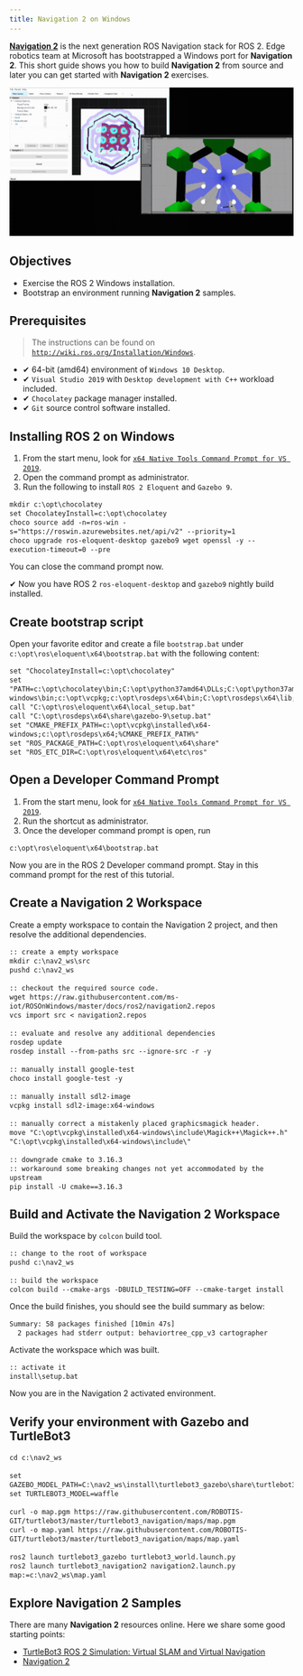 ```yaml
---
title: Navigation 2 on Windows
---
```


[**Navigation 2**][nav2] is the next generation ROS Navigation stack for ROS 2.
Edge robotics team at Microsoft has bootstrapped a Windows port for **Navigation 2**.
This short guide shows you how to build **Navigation 2** from source and later you can get started with **Navigation 2** exercises.

![](./nav2.gif)

## Objectives

  * Exercise the ROS 2 Windows installation.
  * Bootstrap an environment running **Navigation 2** samples.

## Prerequisites

> The instructions can be found on [`http://wiki.ros.org/Installation/Windows`](http://wiki.ros.org/Installation/Windows).

  * ✔ 64-bit (amd64) environment of `Windows 10 Desktop`.
  * ✔ `Visual Studio 2019` with `Desktop development with C++` workload included.
  * ✔ `Chocolatey` package manager installed.
  * ✔ `Git` source control software installed.
  
## Installing ROS 2 on Windows

1. From the start menu, look for [`x64 Native Tools Command Prompt for VS 2019`][vsdevcmd].
2. Open the command prompt as administrator.
3. Run the following to install `ROS 2 Eloquent` and `Gazebo 9`.

```Batchfile
mkdir c:\opt\chocolatey
set ChocolateyInstall=c:\opt\chocolatey
choco source add -n=ros-win -s="https://roswin.azurewebsites.net/api/v2" --priority=1
choco upgrade ros-eloquent-desktop gazebo9 wget openssl -y --execution-timeout=0 --pre
```

You can close the command prompt now.

✔ Now you have ROS 2 `ros-eloquent-desktop` and `gazebo9` nightly build installed. 

## Create bootstrap script

Open your favorite editor and create a file `bootstrap.bat` under `c:\opt\ros\eloquent\x64\bootstrap.bat` with the following content:

```Batchfile
set "ChocolateyInstall=c:\opt\chocolatey"
set "PATH=c:\opt\chocolatey\bin;C:\opt\python37amd64\DLLs;C:\opt\python37amd64\;C:\opt\python37amd64\Scripts;c:\opt\vcpkg\installed\x64-windows\bin;c:\opt\vcpkg;c:\opt\rosdeps\x64\bin;C:\opt\rosdeps\x64\lib;C:\opt\rosdeps\x64\tools\protobuf;%PATH%"
call "C:\opt\ros\eloquent\x64\local_setup.bat"
call "C:\opt\rosdeps\x64\share\gazebo-9\setup.bat"
set "CMAKE_PREFIX_PATH=c:\opt\vcpkg\installed\x64-windows;c:\opt\rosdeps\x64;%CMAKE_PREFIX_PATH%"
set "ROS_PACKAGE_PATH=C:\opt\ros\eloquent\x64\share"
set "ROS_ETC_DIR=C:\opt\ros\eloquent\x64\etc\ros"
```

## Open a Developer Command Prompt

1. From the start menu, look for [`x64 Native Tools Command Prompt for VS 2019`][vsdevcmd].
2. Run the shortcut as administrator.
3. Once the developer command prompt is open, run

```
c:\opt\ros\eloquent\x64\bootstrap.bat
```

Now you are in the ROS 2 Developer command prompt.
Stay in this command prompt for the rest of this tutorial.

## Create a Navigation 2 Workspace

Create a empty workspace to contain the Navigation 2 project, and then resolve the additional dependencies.

```Batchfile
:: create a empty workspace
mkdir c:\nav2_ws\src
pushd c:\nav2_ws

:: checkout the required source code.
wget https://raw.githubusercontent.com/ms-iot/ROSOnWindows/master/docs/ros2/navigation2.repos
vcs import src < navigation2.repos

:: evaluate and resolve any additional dependencies
rosdep update
rosdep install --from-paths src --ignore-src -r -y

:: manually install google-test
choco install google-test -y

:: manually install sdl2-image
vcpkg install sdl2-image:x64-windows

:: manually correct a mistakenly placed graphicsmagick header.
move "C:\opt\vcpkg\installed\x64-windows\include\Magick++\Magick++.h" "C:\opt\vcpkg\installed\x64-windows\include\"

:: downgrade cmake to 3.16.3
:: workaround some breaking changes not yet accommodated by the upstream
pip install -U cmake==3.16.3
```

## Build and Activate the Navigation 2 Workspace

Build the workspace by `colcon` build tool.

```Batchfile
:: change to the root of workspace
pushd c:\nav2_ws

:: build the workspace
colcon build --cmake-args -DBUILD_TESTING=OFF --cmake-target install
```

Once the build finishes, you should see the build summary as below:

```Batchfile
Summary: 58 packages finished [10min 47s]
  2 packages had stderr output: behaviortree_cpp_v3 cartographer
```

Activate the workspace which was built.

```Batchfile
:: activate it
install\setup.bat
```

Now you are in the Navigation 2 activated environment.

## Verify your environment with Gazebo and TurtleBot3



```Batchfile
cd c:\nav2_ws

set GAZEBO_MODEL_PATH=C:\nav2_ws\install\turtlebot3_gazebo\share\turtlebot3_gazebo\models;%GAZEBO_MODEL_PATH%
set TURTLEBOT3_MODEL=waffle

curl -o map.pgm https://raw.githubusercontent.com/ROBOTIS-GIT/turtlebot3/master/turtlebot3_navigation/maps/map.pgm
curl -o map.yaml https://raw.githubusercontent.com/ROBOTIS-GIT/turtlebot3/master/turtlebot3_navigation/maps/map.yaml

ros2 launch turtlebot3_gazebo turtlebot3_world.launch.py
ros2 launch turtlebot3_navigation2 navigation2.launch.py map:=c:\nav2_ws\map.yaml
```

## Explore Navigation 2 Samples

There are many **Navigation 2** resources online.
Here we share some good starting points:

* [TurtleBot3 ROS 2 Simulation: Virtual SLAM and Virtual Navigation][turtlebot3ros2]
* [Navigation 2][nav2]


[nav2]: https://ros-planning.github.io/navigation2/
[turtlebot3ros2]: http://emanual.robotis.com/docs/en/platform/turtlebot3/ros2_simulation/#ros-2-simulation
[vsdevcmd]: https://docs.microsoft.com/en-us/dotnet/framework/tools/developer-command-prompt-for-vs

